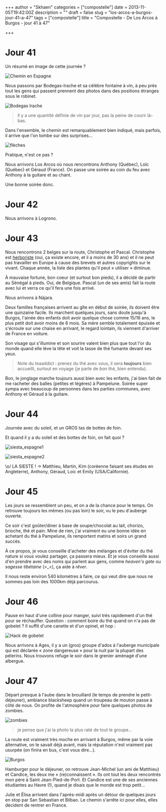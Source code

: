 +++
author = "Skhaen"
categories = ["compostelle"]
date = 2013-11-05T19:42:00Z
description = ""
draft = false
slug = "los-arcos-a-burgos-jour-41-a-47"
tags = ["compostelle"]
title = "Compostelle - De Los Arcos à Burgos - jour 41 à 47"

+++

# Jour 41

Un résumé en image de cette journée ? 

![Chemin en Espagne](/images/2015/09/chemin_espagne.JPG)

Nous passons par Bodegas-Irache et sa célèbre fontaine à vin, à peu près tout les gens qui passent prennent des photos dans des positions étranges sous le robinet.

![Bodegas Irache](/images/2015/09/bodegas_irache.JPG)

>  Il y a une quantité définie de vin par jour, pas la peine de courir là-bas.

Dans l'ensemble, le chemin est remarquablement bien indiqué, mais parfois, il arrive que l'on tombe sur des surprises…

![flèches](/images/2015/09/fleches.JPG)

Pratique, n'est ce pas ?

Nous arrivons Los Arcos où nous rencontrons Anthony (Québec), Loïc (Québec) et Géraud (France). On passe une soirée au coin du feu avec Anthony à la guitare et au chant.

Une bonne soirée donc.

# Jour 42

Nous arrivons à Logrono.

# Jour 43

Nous rencontrons 2 belges sur la route, Christophe et Pascal. Christophe est [herboriste](https://fr.wikipedia.org/wiki/Herboriste) (oui, ça existe encore, et il a moins de 30 ans) et il ne peut pas travailler en Europe à cause des brevets et autres copyrights sur le vivant. Chaque année, la liste des plantes qu'il peut « utiliser » diminue.

À mauvaise fortune, bon coeur (et surtout bon pieds), il a décidé de partir au Sénégal à pieds. Oui, de Belgique. Pascal (un de ses amis) fait la route avec lui et verra ce qu'il fera une fois arrivé.

Nous arrivons à Nàjara.

Deux familles françaises arrivent au gîte en début de soirée, ils doivent être une quinzaine facile. Ils marchent quelques jours, sans doute jusqu'à Burgos, l'ainée des enfants doit avoir quelque chose comme 15/16 ans, le plus petit doit avoir moins de 6 mois. Sa mère semble totalement épuisée et s'écroule sur une chaise en arrivant, le regard lointain, ils viennent d'arriver de France en voiture.

Son visage qui s'illumine et son sourire valent bien plus que tout l'or du monde quand elle lève la tête et voit la tasse de thé fumante devant ses yeux.

> Note du teaaddict : prenez du thé avec vous, il sera **toujours** bien accueilli, surtout en voyage (je parle de _bon_ thé, bien entendu).

Bon, le jonglage marche toujours aussi bien avec les enfants, j'ai bien fait de me racheter des balles (petites et légères) à Pampelune. Soirée super sympa avec beaucoup de personnes dans les parties communes, avec Anthony et Géraud à la guitare.

# Jour 44

Journée avec du soleil, et un GROS tas de bottes de foin.

Et quand il y a du soleil et des bottes de foin, on fait quoi ? 

![siesta_espagne1](/images/2015/09/siesta_espagne1.JPG)

![siesta_espagne2](/images/2015/09/siesta_espagne2.JPG)


\o/ LA SIESTE ! → Matthieu, Martin, Kim (coréenne faisant ses études en Angleterre), Anthony, Géraud, Loic et Emily (USA/Californie). 

# Jour 45

Les jours se ressemblent un peu, et on a de la chance pour le temps. On retrouve toujours les mêmes (ou pas loin) le soir, vu le peu d'auberge ouverte.

Ce soir c'est goûter/diner à base de soupe/chocolat au lait, chorizo, brioche, thé et pain. Mine de rien, j'ai vraiment eu une bonne idée en achetant du thé à Pampelune, ils remportent matins et soirs un grand succès.

À ce propos, je vous conseille d'acheter des mélanges et d'éviter du thé nature si vous voulez partager, ça passera mieux. Et je vous conseille aussi d'en prendre avec des noms qui parlent aux gens, comme *heaven's gate* ou *sagesse tibétaine* (>_<), ça aide à *rêver*.


Il nous reste environ 540 kilomètres à faire, ce qui veut dire que nous ne sommes pas loin des 1000km déjà parcourus.

# Jour 46

Pause en haut d'une colline pour manger, suivi très rapidement d'un thé pour se réchauffer. Question : comment boire du thé quand on n'a pas de gobelet ? Il suffit d'une canette et d'un opinel, et hop :

![Hack de gobelet](/images/2015/09/gobelet_hack.JPG)

Nous arrivons à Ages, il y a un (gros) groupe d'ados à l'auberge municipale qui est déclarée « zone dangereuse » pour la nuit par la plupart des pélerins. Nous trouvons  refuge le soir dans le grenier aménagé d'une albergue.

# Jour 47

Départ presque à l'aube dans le brouillard (le temps de prendre le petit-déjeuner), ambiance blacksheep quand un troupeau de mouton passe à côté de nous. On profite de l'atmosphère pour faire quelques photos de zombies.

![zombies](/images/2015/09/zombies.JPG)

> je pense que j'ai la photo la plus raté de tout le groupe…

La route est vraiment très moche en arrivant à Burgos, même par la voie alternative, on le savait déjà avant, mais la réputation n'est vraiment pas usurpée (on finira en bus, c'est vous dire…).

![Burgos](/images/2015/09/cathedrale_burgos.jpg)

Hamburger pour le déjeuner, on retrouve Jean-Michel (un ami de Matthieu) et Candice, les deux me « (re)connaissent ». Ils ont tout les deux rencontrés mon père à Saint Jean-Pied-de-Port. Et Candice est une de ses anciennes étudiantes au Havre (!), quand je disais que le monde est trop petit…

Julie et Élisa arrivent dans l'après-midi après un détour de quelques jours en stop par San Sebastian et Bilbao. Le chemin s'arrête ici pour elles, elles décident de rentrer en France.

